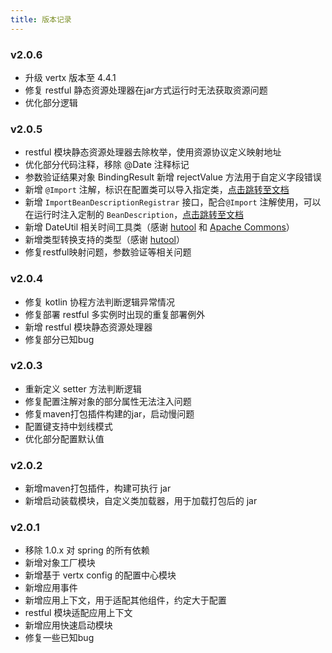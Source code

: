 ```yaml
---
title: 版本记录
---
```


### v2.0.6

* 升级 vertx 版本至 4.4.1
* 修复 restful 静态资源处理器在jar方式运行时无法获取资源问题
* 优化部分逻辑

### v2.0.5

* restful 模块静态资源处理器去除枚举，使用资源协议定义映射地址
* 优化部分代码注释，移除 @Date 注释标记
* 参数验证结果对象 BindingResult 新增 rejectValue 方法用于自定义字段错误
* 新增 `@Import` 注解，标识在配置类可以导入指定类，[点击跳转至文档](./framework.html#import)
* 新增 `ImportBeanDescriptionRegistrar` 接口，配合`@Import` 注解使用，可以在运行时注入定制的 `BeanDescription`，[点击跳转至文档](./framework.html#import)
* 新增 DateUtil 相关时间工具类（感谢 [hutool](https://hutool.cn/docs/#/) 和 [Apache Commons](https://commons.apache.org/)）
* 新增类型转换支持的类型（感谢 [hutool](https://hutool.cn/docs/#/)）
* 修复restful映射问题，参数验证等相关问题

### v2.0.4

* 修复 kotlin 协程方法判断逻辑异常情况
* 修复部署 restful 多实例时出现的重复部署例外
* 新增 restful 模块静态资源处理器
* 修复部分已知bug

### v2.0.3

* 重新定义 setter 方法判断逻辑
* 修复配置注解对象的部分属性无法注入问题
* 修复maven打包插件构建的jar，启动慢问题
* 配置键支持中划线模式
* 优化部分配置默认值

### v2.0.2

* 新增maven打包插件，构建可执行 jar
* 新增启动装载模块，自定义类加载器，用于加载打包后的 jar

### v2.0.1

* 移除 1.0.x 对 spring 的所有依赖
* 新增对象工厂模块
* 新增基于 vertx config 的配置中心模块
* 新增应用事件
* 新增应用上下文，用于适配其他组件，约定大于配置
* restful 模块适配应用上下文
* 新增应用快速启动模块
* 修复一些已知bug
